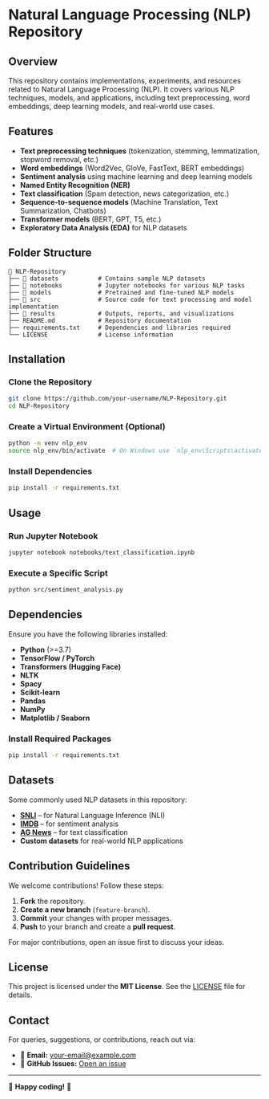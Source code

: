 # Natural Language Processing (NLP) Repository

## Overview
This repository contains implementations, experiments, and resources related to Natural Language Processing (NLP). It covers various NLP techniques, models, and applications, including text preprocessing, word embeddings, deep learning models, and real-world use cases.

## Features
- **Text preprocessing techniques** (tokenization, stemming, lemmatization, stopword removal, etc.)
- **Word embeddings** (Word2Vec, GloVe, FastText, BERT embeddings)
- **Sentiment analysis** using machine learning and deep learning models
- **Named Entity Recognition (NER)**
- **Text classification** (Spam detection, news categorization, etc.)
- **Sequence-to-sequence models** (Machine Translation, Text Summarization, Chatbots)
- **Transformer models** (BERT, GPT, T5, etc.)
- **Exploratory Data Analysis (EDA)** for NLP datasets

## Folder Structure
```
📂 NLP-Repository
├── 📂 datasets           # Contains sample NLP datasets
├── 📂 notebooks          # Jupyter notebooks for various NLP tasks
├── 📂 models             # Pretrained and fine-tuned NLP models
├── 📂 src                # Source code for text processing and model implementation
├── 📂 results            # Outputs, reports, and visualizations
├── README.md            # Repository documentation
├── requirements.txt     # Dependencies and libraries required
└── LICENSE              # License information
```

## Installation
### Clone the Repository
```bash
git clone https://github.com/your-username/NLP-Repository.git
cd NLP-Repository
```

### Create a Virtual Environment (Optional)
```bash
python -m venv nlp_env
source nlp_env/bin/activate  # On Windows use `nlp_env\Scripts\activate`
```

### Install Dependencies
```bash
pip install -r requirements.txt
```

## Usage
### Run Jupyter Notebook
```bash
jupyter notebook notebooks/text_classification.ipynb
```

### Execute a Specific Script
```bash
python src/sentiment_analysis.py
```

## Dependencies
Ensure you have the following libraries installed:
- **Python** (>=3.7)
- **TensorFlow / PyTorch**
- **Transformers (Hugging Face)**
- **NLTK**
- **Spacy**
- **Scikit-learn**
- **Pandas**
- **NumPy**
- **Matplotlib / Seaborn**

### Install Required Packages
```bash
pip install -r requirements.txt
```

## Datasets
Some commonly used NLP datasets in this repository:
- [**SNLI**](https://nlp.stanford.edu/projects/snli/) – for Natural Language Inference (NLI)
- [**IMDB**](https://ai.stanford.edu/~amaas/data/sentiment/) – for sentiment analysis
- [**AG News**](https://www.kaggle.com/amananandrai/ag-news-classification-dataset) – for text classification
- **Custom datasets** for real-world NLP applications

## Contribution Guidelines
We welcome contributions! Follow these steps:
1. **Fork** the repository.
2. **Create a new branch** (`feature-branch`).
3. **Commit** your changes with proper messages.
4. **Push** to your branch and create a **pull request**.

For major contributions, open an issue first to discuss your ideas.

## License
This project is licensed under the **MIT License**. See the [LICENSE](LICENSE) file for details.

## Contact
For queries, suggestions, or contributions, reach out via:
- 📧 **Email:** your-email@example.com
- 🐛 **GitHub Issues:** [Open an issue](https://github.com/your-username/NLP-Repository/issues)

---
🚀 **Happy coding!** 🚀
